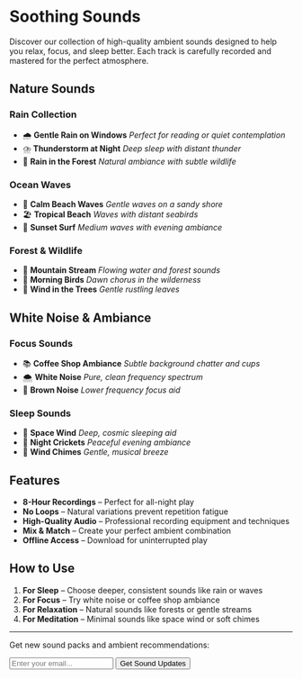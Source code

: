# Soothing Sounds

Discover our collection of high-quality ambient sounds designed to help you relax, focus, and sleep better. Each track is carefully recorded and mastered for the perfect atmosphere.

## Nature Sounds

### Rain Collection
- 🌧️ **Gentle Rain on Windows**
  *Perfect for reading or quiet contemplation*
- ⛈️ **Thunderstorm at Night**
  *Deep sleep with distant thunder*
- 🌿 **Rain in the Forest**
  *Natural ambiance with subtle wildlife*

### Ocean Waves
- 🌊 **Calm Beach Waves**
  *Gentle waves on a sandy shore*
- 🏖️ **Tropical Beach**
  *Waves with distant seabirds*
- 🌅 **Sunset Surf**
  *Medium waves with evening ambiance*

### Forest & Wildlife
- 🌲 **Mountain Stream**
  *Flowing water and forest sounds*
- 🦜 **Morning Birds**
  *Dawn chorus in the wilderness*
- 🍃 **Wind in the Trees**
  *Gentle rustling leaves*

## White Noise & Ambiance

### Focus Sounds
- 📚 **Coffee Shop Ambiance**
  *Subtle background chatter and cups*
- 🌨️ **White Noise**
  *Pure, clean frequency spectrum*
- 🎵 **Brown Noise**
  *Lower frequency focus aid*

### Sleep Sounds
- 💫 **Space Wind**
  *Deep, cosmic sleeping aid*
- 🌙 **Night Crickets**
  *Peaceful evening ambiance*
- 🎐 **Wind Chimes**
  *Gentle, musical breeze*

## Features

- **8-Hour Recordings** – Perfect for all-night play
- **No Loops** – Natural variations prevent repetition fatigue
- **High-Quality Audio** – Professional recording equipment and techniques
- **Mix & Match** – Create your perfect ambient combination
- **Offline Access** – Download for uninterrupted play

## How to Use

1. **For Sleep** – Choose deeper, consistent sounds like rain or waves
2. **For Focus** – Try white noise or coffee shop ambiance
3. **For Relaxation** – Natural sounds like forests or gentle streams
4. **For Meditation** – Minimal sounds like space wind or soft chimes

---

Get new sound packs and ambient recommendations:

<form class="newsletter-form">
    <input type="email" placeholder="Enter your email..." aria-label="Email for newsletter">
    <button type="submit">Get Sound Updates</button>
</form> 
